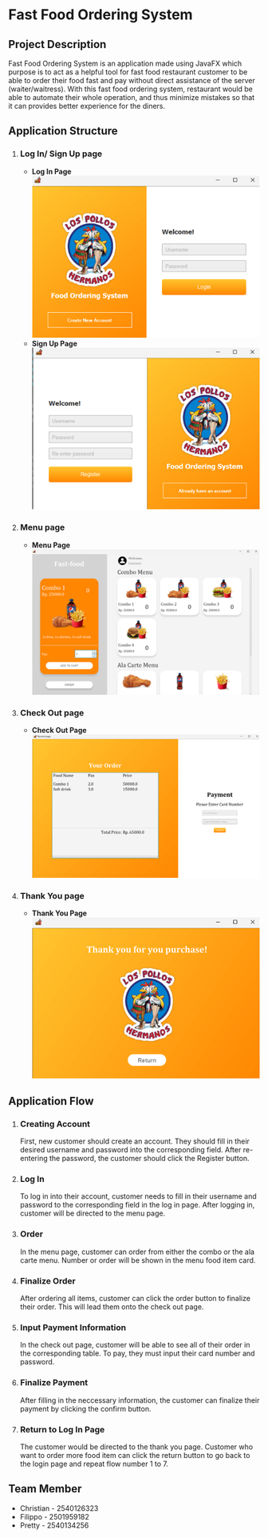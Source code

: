 # Fast Food Ordering System
## Project Description
Fast Food Ordering System is an application made using JavaFX which purpose is to act as a helpful tool for fast food restaurant customer to be able to order their food fast and pay without direct assistance of the server (waiter/waitress). With this fast food ordering system, restaurant would be able to automate their whole operation, and thus minimize mistakes so that it can provides better experience for the diners.

## Application Structure
1. ### Log In/ Sign Up page
    - **Log In Page**<br>
      ![Log In Page](https://github.com/ChrisShrike/OOP_AoL/blob/fe1c578b13382ac14f6bacb6d895a2247dd405b8/OOP%20SS/login%20page.png)
    - **Sign Up Page**<br>
      ![Sign Up Page](https://github.com/ChrisShrike/OOP_AoL/blob/fe1c578b13382ac14f6bacb6d895a2247dd405b8/OOP%20SS/signup%20page.png)
3. ### Menu page
    - **Menu Page**<br>
      ![Menu Page](https://github.com/ChrisShrike/OOP_AoL/blob/fe1c578b13382ac14f6bacb6d895a2247dd405b8/OOP%20SS/menu%20page.png)
5. ### Check Out page
    - **Check Out Page**<br>
      ![Check Out Page](https://github.com/ChrisShrike/OOP_AoL/blob/main/OOP%20SS/payment%20page%20w_total.png)
7. ### Thank You page
    - **Thank You Page**<br>
      ![Thank You Page](https://github.com/ChrisShrike/OOP_AoL/blob/fe1c578b13382ac14f6bacb6d895a2247dd405b8/OOP%20SS/thank%20you%20page.png)

## Application Flow
 1. ### Creating Account
    First, new customer should create an account. They should fill in their desired username and password into the corresponding field. After re-entering the password, the customer should click the Register button. 
 3. ### Log In
    To log in into their account, customer needs to fill in their username and password to the corresponding field in the log in page. After logging in, customer will be directed to the menu page.
 5. ### Order
    In the menu page, customer can order from either the combo or the ala carte menu. Number or order will be shown in the menu food item card.
 7. ### Finalize Order
    After ordering all items, customer can click the order button to finalize their order. This will lead them onto the check out page.
 9. ### Input Payment Information
    In the check out page, customer will be able to see all of their order in the corresponding table. To pay, they must input their card number and password.
 11. ### Finalize Payment
     After filling in the neccessary information, the customer can finalize their payment by clicking the confirm button.
 13. ### Return to Log In Page
     The customer would be directed to the thank you page. Customer who want to order more food item can click the return button to go back to the login page and repeat flow number 1 to 7.
## Team Member
- Christian - 2540126323
- Filippo - 2501959182
- Pretty - 2540134256
